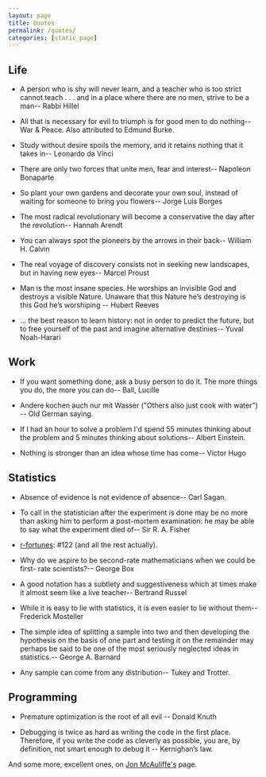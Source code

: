 ```yaml
---
layout: page
title: Quotes
permalink: /quotes/
categories: [static_page]
---
```


## Life

- A person who is shy will never learn, and a teacher who is too strict cannot teach . . . and in a place where there are no men, strive to be a man-- Rabbi Hillel

- All that is necessary for evil to triumph is for good men to do nothing-- War & Peace. Also attributed to Edmund Burke.

- Study without desire spoils the memory, and it retains nothing that it takes in-- Leonardo da Vinci

- There are only two forces that unite men, fear and interest-- Napoleon Bonaparte

- So plant your own gardens and decorate your own soul, instead of waiting for someone to bring you flowers-- Jorge Luis Borges

- The most radical revolutionary will become a conservative the day after the revolution-- Hannah Arendt

- You can always spot the pioneers by the arrows in their back-- William H. Calvin

- The real voyage of discovery consists not in seeking new landscapes, but in having new eyes-- Marcel Proust 

- Man is the most insane species. He worships an invisible God and destroys a visible Nature. Unaware that this Nature he’s destroying is this God he’s worshiping -- Hubert Reeves

- ... the best reason to learn history: not in order to predict the future, but to free yourself of the past and imagine alternative destinies-- Yuval Noah-Harari


## Work

- If you want something done, ask a busy person to do it. The more things you do, the more you can do-- Ball, Lucille

- Andere kochen auch nur mit Wasser ("Others also just cook with water") -- Old German saying.

- If I had an hour to solve a problem I'd spend 55 minutes thinking about the problem and 5 minutes thinking about solutions-- Albert Einstein.

- Nothing is stronger than an idea whose time has come-- Victor Hugo



## Statistics

- Absence of evidence is not evidence of absence-- Carl Sagan.

- To call in the statistician after the experiment is done may be no more than asking him to perform a post-mortem examination: he may be able to say what the experiment died of-- Sir R. A. Fisher

- [r-fortunes](https://cran.r-project.org/web/packages/fortunes/index.html):  #122 (and all the rest actually).

- Why do we aspire to be second-rate mathematicians when we could be first- rate scientists?-- George Box

- A good notation has a subtlety and suggestiveness which at times make it almost seem like a live teacher-- Bertrand Russel

- While it is easy to lie with statistics, it is even easier to lie without them-- Frederick Mosteller

- The simple idea of splitting a sample into two and then developing the hypothesis on the basis of one part and testing it on the remainder may perhaps be said to be one of the most seriously neglected ideas in statistics.-- George A. Barnard

- Any sample can come from any distribution-- Tukey and Trotter.

## Programming

- Premature optimization is the root of all evil -- Donald Knuth

- Debugging is twice as hard as writing the code in the first place. Therefore, if you write the code as cleverly as possible, you are, by definition, not smart enough to debug it --  Kernighan’s law.



And some more, excellent ones, on [Jon McAuliffe's](http://www.stat.berkeley.edu/~jon/) page. 
